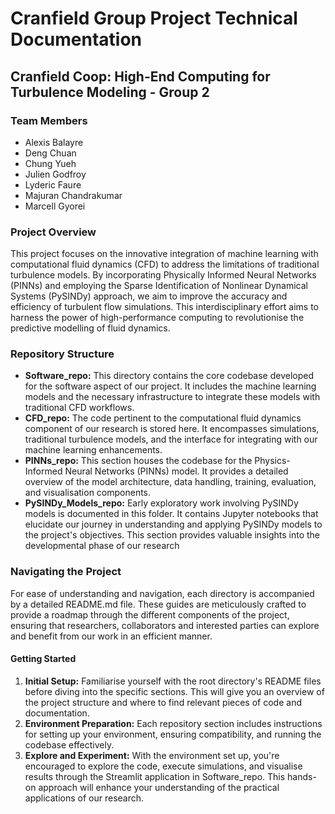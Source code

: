# Cranfield Group Project Technical Documentation

## Cranfield Coop: High-End Computing for Turbulence Modeling - Group 2

### Team Members

- Alexis Balayre
- Deng Chuan
- Chung Yueh
- Julien Godfroy
- Lyderic Faure
- Majuran Chandrakumar
- Marcell Gyorei

### Project Overview
This project focuses on the innovative integration of machine learning with computational fluid dynamics (CFD) to address the limitations of traditional turbulence models. By incorporating Physically Informed Neural Networks (PINNs) and employing the Sparse Identification of Nonlinear Dynamical Systems (PySINDy) approach, we aim to improve the accuracy and efficiency of turbulent flow simulations. This interdisciplinary effort aims to harness the power of high-performance computing to revolutionise the predictive modelling of fluid dynamics.

### Repository Structure
- **Software_repo:** This directory contains the core codebase developed for the software aspect of our project. It includes the machine learning models and the necessary infrastructure to integrate these models with traditional CFD workflows.
- **CFD_repo:** The code pertinent to the computational fluid dynamics component of our research is stored here. It encompasses simulations, traditional turbulence models, and the interface for integrating with our machine learning enhancements.
- **PINNs_repo:** This section houses the codebase for the Physics-Informed Neural Networks (PINNs) model. It provides a detailed overview of the model architecture, data handling, training, evaluation, and visualisation components.
- **PySINDy_Models_repo:** Early exploratory work involving PySINDy models is documented in this folder. It contains Jupyter notebooks that elucidate our journey in understanding and applying PySINDy models to the project's objectives. This section provides valuable insights into the developmental phase of our research

### Navigating the Project
For ease of understanding and navigation, each directory is accompanied by a detailed README.md file. These guides are meticulously crafted to provide a roadmap through the different components of the project, ensuring that researchers, collaborators and interested parties can explore and benefit from our work in an efficient manner.

#### Getting Started
1. **Initial Setup:** Familiarise yourself with the root directory's README files before diving into the specific sections. This will give you an overview of the project structure and where to find relevant pieces of code and documentation.
2. **Environment Preparation:** Each repository section includes instructions for setting up your environment, ensuring compatibility, and running the codebase effectively.
3. **Explore and Experiment:** With the environment set up, you're encouraged to explore the code, execute simulations, and visualise results through the Streamlit application in Software_repo. This hands-on approach will enhance your understanding of the practical applications of our research.
